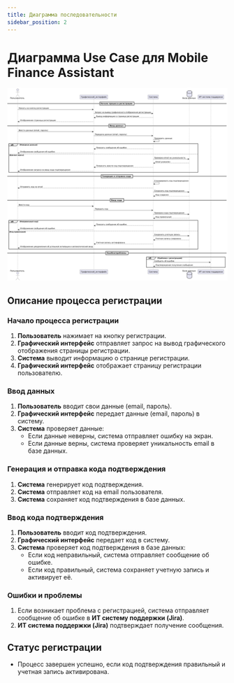 ```yaml
---
title: Диаграмма последовательности
sidebar_position: 2
---
```


# Диаграмма Use Case для Mobile Finance Assistant

![Use Case Diagram](./registration_process.png)

## Описание процесса регистрации

### Начало процесса регистрации
1. **Пользователь** нажимает на кнопку регистрации.
2. **Графический интерфейс** отправляет запрос на вывод графического отображения страницы регистрации.
3. **Система** выводит информацию о странице регистрации.
4. **Графический интерфейс** отображает страницу регистрации пользователю.

### Ввод данных
1. **Пользователь** вводит свои данные (email, пароль).
2. **Графический интерфейс** передает данные (email, пароль) в систему.
3. **Система** проверяет данные:
   - Если данные неверны, система отправляет ошибку на экран.
   - Если данные верны, система проверяет уникальность email в базе данных.

### Генерация и отправка кода подтверждения
1. **Система** генерирует код подтверждения.
2. **Система** отправляет код на email пользователя.
3. **Система** сохраняет код подтверждения в базе данных.

### Ввод кода подтверждения
1. **Пользователь** вводит код подтверждения.
2. **Графический интерфейс** передает код в систему.
3. **Система** проверяет код подтверждения в базе данных:
   - Если код неправильный, система отправляет сообщение об ошибке.
   - Если код правильный, система сохраняет учетную запись и активирует её.

### Ошибки и проблемы
1. Если возникает проблема с регистрацией, система отправляет сообщение об ошибке в **ИТ систему поддержки (Jira)**.
2. **ИТ система поддержки (Jira)** подтверждает получение сообщения.

## Статус регистрации
- Процесс завершен успешно, если код подтверждения правильный и учетная запись активирована.
